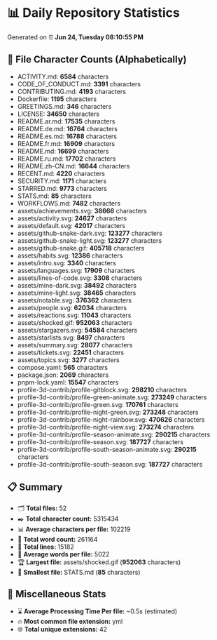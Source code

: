 # 📊 Daily Repository Statistics
Generated on ⏰ **Jun 24, Tuesday 08:10:55 PM**

## 📂 File Character Counts (Alphabetically)
- ACTIVITY.md: **6584** characters
- CODE_OF_CONDUCT.md: **3391** characters
- CONTRIBUTING.md: **4193** characters
- Dockerfile: **1195** characters
- GREETINGS.md: **346** characters
- LICENSE: **34650** characters
- README.ar.md: **17535** characters
- README.de.md: **16764** characters
- README.es.md: **16788** characters
- README.fr.md: **16909** characters
- README.md: **16699** characters
- README.ru.md: **17702** characters
- README.zh-CN.md: **16644** characters
- RECENT.md: **4220** characters
- SECURITY.md: **1171** characters
- STARRED.md: **9773** characters
- STATS.md: **85** characters
- WORKFLOWS.md: **7482** characters
- assets/achievements.svg: **38666** characters
- assets/activity.svg: **24627** characters
- assets/default.svg: **42017** characters
- assets/github-snake-dark.svg: **123277** characters
- assets/github-snake-light.svg: **123277** characters
- assets/github-snake.gif: **405718** characters
- assets/habits.svg: **12386** characters
- assets/intro.svg: **3340** characters
- assets/languages.svg: **17909** characters
- assets/lines-of-code.svg: **3308** characters
- assets/mine-dark.svg: **38492** characters
- assets/mine-light.svg: **38465** characters
- assets/notable.svg: **376362** characters
- assets/people.svg: **62034** characters
- assets/reactions.svg: **11043** characters
- assets/shocked.gif: **952063** characters
- assets/stargazers.svg: **54584** characters
- assets/starlists.svg: **8497** characters
- assets/summary.svg: **28077** characters
- assets/tickets.svg: **22451** characters
- assets/topics.svg: **3277** characters
- compose.yaml: **565** characters
- package.json: **2069** characters
- pnpm-lock.yaml: **15547** characters
- profile-3d-contrib/profile-gitblock.svg: **298210** characters
- profile-3d-contrib/profile-green-animate.svg: **273249** characters
- profile-3d-contrib/profile-green.svg: **170761** characters
- profile-3d-contrib/profile-night-green.svg: **273248** characters
- profile-3d-contrib/profile-night-rainbow.svg: **470626** characters
- profile-3d-contrib/profile-night-view.svg: **273274** characters
- profile-3d-contrib/profile-season-animate.svg: **290215** characters
- profile-3d-contrib/profile-season.svg: **187727** characters
- profile-3d-contrib/profile-south-season-animate.svg: **290215** characters
- profile-3d-contrib/profile-south-season.svg: **187727** characters

## 📋 Summary
- 🗂️ **Total files:** 52
- ✒️ **Total character count:** 5315434
- 📊 **Average characters per file:** 102219
- 📝 **Total word count:** 261164
- 🧾 **Total lines:** 15182
- 📐 **Average words per file:** 5022
- 🏆 **Largest file:** assets/shocked.gif (**952063** characters)
- 🥉 **Smallest file:** STATS.md (**85** characters)

## 🌟 Miscellaneous Stats
- ⌛ **Average Processing Time Per file:** ~0.5s (estimated)
- 🔥 **Most common file extension:** yml
- 🌐 **Total unique extensions:** 42
